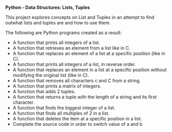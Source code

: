 **Python - Data Structures: Lists, Tuples**

This project explores concepts on List and Tuples in an attempt to find outwhat lists and tuples are and how to use them.

The following are Python programs created as a result:

* A function that prints all integers of a list.
* A function that retrieves an element from a list like in C.
* A function that replaces an element of a list at a specific position (like in C).
* A function that prints all integers of a list, in reverse order.
* A function that replaces an element in a list at a specific position without modifying the original list (like in C).
* A function that removes all characters c and C from a string.
* A function that prints a matrix of integers.
* A function that adds 2 tuples.
* A function that returns a tuple with the length of a string and its first character.
* A function that finds the biggest integer of a list.
* A function that finds all multiples of 2 in a list.
* A function that deletes the item at a specific position in a list.
* Complete the source code in order to switch value of a and b
